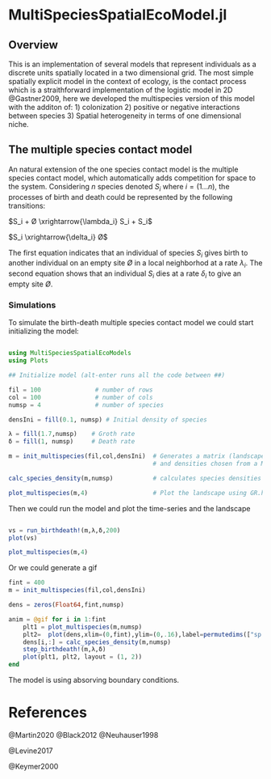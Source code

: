 # MultiSpeciesSpatialEcoModel.jl 

## Overview

This is an implementation of several models that represent individuals as a discrete units spatially located in a two dimensional grid. 
The most simple spatially explicit model in the context of ecology, is the contact process which is a straithforward implementation of the logistic model in 2D @Gastner2009, here we developed the multispecies version of this model with the additon of: 1) colonization 2) positive or negative interactions between species 3) Spatial heterogeneity in terms of one dimensional niche. 

## The multiple species contact model

An natural extension of the one species contact model is the multiple species contact model, which automatically adds competition for space to the system. Considering $n$ species denoted $S_i$ where $i=(1... n)$, the processes of birth and death could be represented by the following transitions:

$S_i + Ø \xrightarrow{\lambda_i} S_i + S_i$

$S_i \xrightarrow{\delta_i} Ø$

The first equation indicates that an individual of species $S_i$ gives birth to another individual on an empty site $Ø$ in a local neighborhod at a rate $\lambda_i$. The second equation shows that an individual $S_i$ dies at a rate $\delta_i$ to give an empty site $Ø$.

### Simulations

To simulate the birth-death multiple species contact model we could start initializing the model:

```julia

using MultiSpeciesSpatialEcoModels
using Plots

## Initialize model (alt-enter runs all the code between ##)

fil = 100               # number of rows
col = 100               # number of cols
numsp = 4               # number of species 

densIni = fill(0.1, numsp) # Initial density of species 

λ = fill(1.7,numsp)    # Groth rate
δ = fill(1, numsp)     # Death rate 

m = init_multispecies(fil,col,densIni)  # Generates a matrix (landscape) with species distributed at random 
                                        # and densities chosen from a Multinomial distribution

calc_species_density(m,numsp)           # calculates species densities 

plot_multispecies(m,4)                  # Plot the landscape using GR.heatmap

```

Then we could run the model and plot the time-series and the landscape

```julia

vs = run_birthdeath!(m,λ,δ,200)
plot(vs)

plot_multispecies(m,4)                  

```

Or we could generate a gif


```julia
fint = 400
m = init_multispecies(fil,col,densIni)

dens = zeros(Float64,fint,numsp)

anim = @gif for i in 1:fint
    plt1 = plot_multispecies(m,numsp)
    plt2=  plot(dens,xlim=(0,fint),ylim=(0,.16),label=permutedims(["sp $i" for i=1:numsp])
    dens[i,:] = calc_species_density(m,numsp)
    step_birthdeath!(m,λ,δ)
    plot(plt1, plt2, layout = (1, 2))
end

```

The model is using absorving boundary conditions. 


# References

@Martin2020
@Black2012 
@Neuhauser1998 

@Levine2017

@Keymer2000
